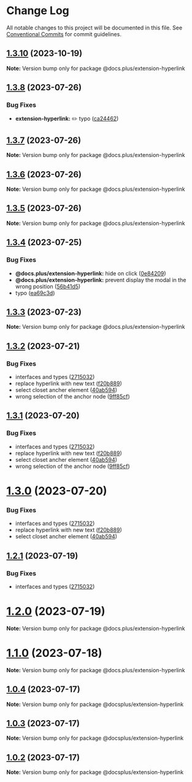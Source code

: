 # Change Log

All notable changes to this project will be documented in this file.
See [Conventional Commits](https://conventionalcommits.org) for commit guidelines.

## [1.3.10](https://github.com/docs-plus/docs.plus/compare/v1.3.9...v1.3.10) (2023-10-19)

**Note:** Version bump only for package @docs.plus/extension-hyperlink





## [1.3.8](https://github.com/docs-plus/docs.plus/compare/v1.3.7...v1.3.8) (2023-07-26)


### Bug Fixes

* **extension-hyperlink:** :pencil2: typo ([ca24462](https://github.com/docs-plus/docs.plus/commit/ca24462c3338a8b4d109d81bc043d4db0414c75c))





## [1.3.7](https://github.com/docs-plus/docs.plus/compare/v1.3.6...v1.3.7) (2023-07-26)

**Note:** Version bump only for package @docs.plus/extension-hyperlink





## [1.3.6](https://github.com/docs-plus/docs.plus/compare/v1.3.5...v1.3.6) (2023-07-26)

**Note:** Version bump only for package @docs.plus/extension-hyperlink





## [1.3.5](https://github.com/docs-plus/docs.plus/compare/v1.3.4...v1.3.5) (2023-07-26)

**Note:** Version bump only for package @docs.plus/extension-hyperlink





## [1.3.4](https://github.com/HMarzban/extension-hyperlink/compare/v1.3.3...v1.3.4) (2023-07-25)


### Bug Fixes

* **@docs.plus/extension-hyperlink:** hide on click ([0e84209](https://github.com/HMarzban/extension-hyperlink/commit/0e842095d19ab37fc48d3ba56e81f6264ebc059a))
* **@docs.plus/extension-hyperlink:** prevent  display the modal in the wrong position ([56b41d5](https://github.com/HMarzban/extension-hyperlink/commit/56b41d56f030ec49fc34b045efe5ccb9a4859a4d))
* typo ([ea69c3d](https://github.com/HMarzban/extension-hyperlink/commit/ea69c3df87067caa595629dcbb5919f43e68bb3c))





## [1.3.3](https://github.com/HMarzban/extension-hyperlink/compare/v1.3.2...v1.3.3) (2023-07-23)

**Note:** Version bump only for package @docs.plus/extension-hyperlink





## [1.3.2](https://github.com/HMarzban/extension-hyperlink/compare/v1.0.4...v1.3.2) (2023-07-21)


### Bug Fixes

* interfaces and types ([2715032](https://github.com/HMarzban/extension-hyperlink/commit/27150323de93cafc9e8463be1ac490342db46cd5))
* replace hyperlink with new text ([f20b889](https://github.com/HMarzban/extension-hyperlink/commit/f20b8894ae11958475c6875d07abc1431a8ce731))
* select closet ancher element ([40ab594](https://github.com/HMarzban/extension-hyperlink/commit/40ab594a2c641f06acebbe21ac7aaa3848366ea5))
* wrong selection of the anchor node ([9ff85cf](https://github.com/HMarzban/extension-hyperlink/commit/9ff85cfd17d8a325ae137942023c7290887ab1d7))





## [1.3.1](https://github.com/HMarzban/extension-hyperlink/compare/v1.0.4...v1.3.1) (2023-07-20)


### Bug Fixes

* interfaces and types ([2715032](https://github.com/HMarzban/extension-hyperlink/commit/27150323de93cafc9e8463be1ac490342db46cd5))
* replace hyperlink with new text ([f20b889](https://github.com/HMarzban/extension-hyperlink/commit/f20b8894ae11958475c6875d07abc1431a8ce731))
* select closet ancher element ([40ab594](https://github.com/HMarzban/extension-hyperlink/commit/40ab594a2c641f06acebbe21ac7aaa3848366ea5))
* wrong selection of the anchor node ([9ff85cf](https://github.com/HMarzban/extension-hyperlink/commit/9ff85cfd17d8a325ae137942023c7290887ab1d7))





# [1.3.0](https://github.com/HMarzban/extension-hyperlink/compare/v1.0.4...v1.3.0) (2023-07-20)


### Bug Fixes

* interfaces and types ([2715032](https://github.com/HMarzban/extension-hyperlink/commit/27150323de93cafc9e8463be1ac490342db46cd5))
* replace hyperlink with new text ([f20b889](https://github.com/HMarzban/extension-hyperlink/commit/f20b8894ae11958475c6875d07abc1431a8ce731))
* select closet ancher element ([40ab594](https://github.com/HMarzban/extension-hyperlink/commit/40ab594a2c641f06acebbe21ac7aaa3848366ea5))





## [1.2.1](https://github.com/HMarzban/extension-hyperlink/compare/v1.0.4...v1.2.1) (2023-07-19)


### Bug Fixes

* interfaces and types ([2715032](https://github.com/HMarzban/extension-hyperlink/commit/27150323de93cafc9e8463be1ac490342db46cd5))





# [1.2.0](https://github.com/HMarzban/extension-hyperlink/compare/v1.0.4...v1.2.0) (2023-07-19)

**Note:** Version bump only for package @docs.plus/extension-hyperlink





# [1.1.0](https://github.com/HMarzban/extension-hyperlink/compare/v1.0.4...v1.1.0) (2023-07-18)

**Note:** Version bump only for package @docs.plus/extension-hyperlink





## [1.0.4](https://github.com/HMarzban/extension-hyperlink/compare/v1.0.1...v1.0.4) (2023-07-17)

**Note:** Version bump only for package @docsplus/extension-hyperlink





## [1.0.3](https://github.com/HMarzban/extension-hyperlink/compare/v1.0.1...v1.0.3) (2023-07-17)

**Note:** Version bump only for package @docsplus/extension-hyperlink





## [1.0.2](https://github.com/HMarzban/extension-hyperlink/compare/v1.0.1...v1.0.2) (2023-07-17)

**Note:** Version bump only for package @docsplus/extension-hyperlink
